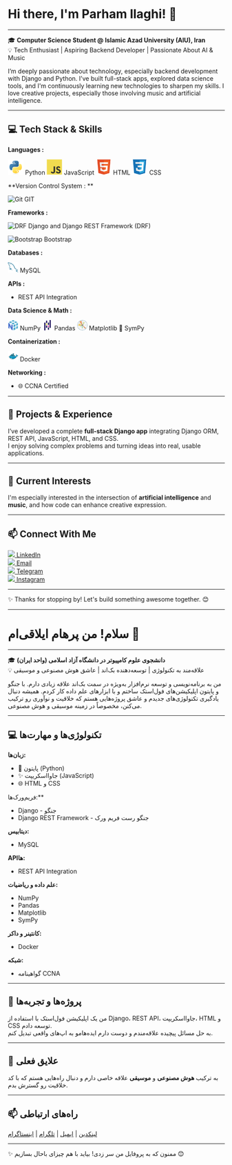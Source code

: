 
# Hi there, I'm Parham Ilaghi! 👋
---

🎓 **Computer Science Student @ Islamic Azad University (AIU), Iran**  
💡 Tech Enthusiast | Aspiring Backend Developer | Passionate About AI & Music

I’m deeply passionate about technology, especially backend development with Django and Python. I’ve built full-stack apps, explored data science tools, and I'm continuously learning new technologies to sharpen my skills. I love creative projects, especially those involving music and artificial intelligence.

---

## 💻 Tech Stack & Skills

**Languages :**
<p>
<img src="https://raw.githubusercontent.com/devicons/devicon/master/icons/python/python-original.svg" width="36" height="36" alt="Python" /> Python  
<img src="https://raw.githubusercontent.com/devicons/devicon/master/icons/javascript/javascript-original.svg" width="36" height="36" alt="JavaScript" /> JavaScript  
<img src="https://raw.githubusercontent.com/devicons/devicon/master/icons/html5/html5-original.svg" width="36" height="36" alt="HTML5" /> HTML  
<img src="https://raw.githubusercontent.com/devicons/devicon/master/icons/css3/css3-original.svg" width="36" height="36" alt="CSS3" /> CSS  
</p>

**Version Control System : **
<p>
<img src="https://raw.githubusercontent.com/danielcranney/readme-generator/main/public/icons/skills/git-colored.svg" width="26" height="26" alt="Git" />  GIT
</p>

**Frameworks :**
<p>
<img src="https://raw.githubusercontent.com/danielcranney/readme-generator/main/public/icons/skills/django-colored-dark.svg"  width="24" height="24" alt="DRF">
 Django and Django REST Framework (DRF)
</p>
<p>
<img src="https://raw.githubusercontent.com/danielcranney/readme-generator/main/public/icons/skills/bootstrap-colored.svg" width="24" height="24" alt="Bootstrap" /> Bootstrap  
</p>

**Databases :**
<p>
<img src="https://raw.githubusercontent.com/devicons/devicon/master/icons/mysql/mysql-original.svg" width="24" height="24" alt="MySQL" /> MySQL
</p>

**APIs :**
- REST API Integration

**Data Science & Math :**
<p>
<img src="https://raw.githubusercontent.com/devicons/devicon/master/icons/numpy/numpy-original.svg" width="24" height="24" alt="NumPy" /> NumPy  
<img src="https://raw.githubusercontent.com/devicons/devicon/master/icons/pandas/pandas-original.svg" width="24" height="24" alt="Pandas" /> Pandas  
<img src="https://raw.githubusercontent.com/devicons/devicon/master/icons/matplotlib/matplotlib-original.svg" width="24" height="24" alt="Matplotlib" /> Matplotlib  
🧮 SymPy
</p>

**Containerization :**
<p>
<img src="https://raw.githubusercontent.com/devicons/devicon/master/icons/docker/docker-original.svg" width="24" height="24" alt="Docker" /> Docker  
</p>

**Networking :**
- 🌐 CCNA Certified
---

## 🚀 Projects & Experience
I’ve developed a complete **full-stack Django app** integrating Django ORM, REST API, JavaScript, HTML, and CSS.  
I enjoy solving complex problems and turning ideas into real, usable applications.

---

## 🎯 Current Interests

I'm especially interested in the intersection of **artificial intelligence** and **music**, and how code can enhance creative expression.

---

## 📫 Connect With Me

[<img src="https://img.icons8.com/color/48/linkedin.png" width="24"/> LinkedIn](https://www.linkedin.com/in/parham-ilaghi)  
[<img src="https://img.icons8.com/fluency/48/email.png" width="24"/> Email](mailto:parham.ilaghi@gmail.com)  
[<img src="https://img.icons8.com/fluency/48/telegram-app.png" width="24"/> Telegram](https://t.me/parhameee)  
[<img src="https://img.icons8.com/color/48/instagram-new--v1.png" width="24"/> Instagram](https://www.instagram.com/prv.parham/)

---

✨ Thanks for stopping by! Let's build something awesome together. 😊


---


# سلام! من پرهام ایلاقی‌ام 👋
---

🎓 **دانشجوی علوم کامپیوتر در دانشگاه آزاد اسلامی (واحد ایران)**  
💡 علاقه‌مند به تکنولوژی | توسعه‌دهنده بک‌اند | عاشق هوش مصنوعی و موسیقی

من به برنامه‌نویسی و توسعه نرم‌افزار به‌ویژه در سمت بک‌اند علاقه زیادی دارم. با جنگو و پایتون اپلیکیشن‌های فول‌استک ساختم و با ابزارهای علم داده کار کردم. همیشه دنبال یادگیری تکنولوژی‌های جدیدم و عاشق پروژه‌هایی هستم که خلاقیت و نوآوری رو ترکیب می‌کنن، مخصوصاً در زمینه موسیقی و هوش مصنوعی.

---

## 💻 تکنولوژی‌ها و مهارت‌ها

**زبان‌ها:**
- 🐍 پایتون (Python)
- ✨ جاوااسکریپت (JavaScript)
- 🌐 HTML و CSS


فریم‌ورک‌ها:**
- Django  - جنگو
- Django REST Framework - جنگو رست فریم ورک

**دیتابیس:**
- MySQL

**API‌ها:**
- REST API Integration

**علم داده و ریاضیات:**
- NumPy  
- Pandas  
- Matplotlib  
- SymPy

**کانتینر و داکر:**
- Docker

**شبکه:**
- گواهینامه CCNA

---

## 🚀 پروژه‌ها و تجربه‌ها

من یک اپلیکیشن فول‌استک با استفاده از Django، REST API، جاوااسکریپت، HTML و CSS توسعه دادم.  
به حل مسائل پیچیده علاقه‌مندم و دوست دارم ایده‌هامو به اپ‌های واقعی تبدیل کنم.

---

## 🎯 علایق فعلی

به ترکیب **هوش مصنوعی** و **موسیقی** علاقه خاصی دارم و دنبال راه‌هایی هستم که با کد خلاقیت رو گسترش بدم.

---

## 📫 راه‌های ارتباطی

[لینکدین](https://www.linkedin.com/in/parham-ilaghi) | [ایمیل](mailto:parham.ilaghi@gmail.com) | [تلگرام](https://t.me/parhameee) | [اینستاگرام](https://www.instagram.com/prv.parham/)

---

✨ ممنون که به پروفایل من سر زدی! بیاید با هم چیزای باحال بسازیم 😊
